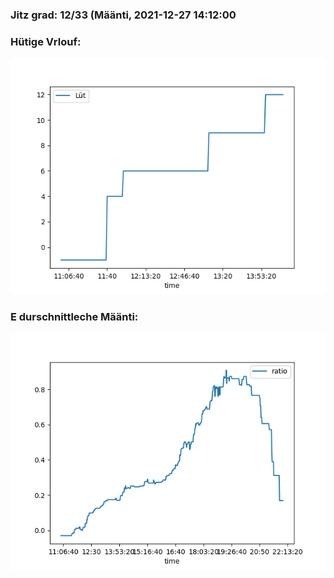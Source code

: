 ### Jitz grad: 12/33 (Määnti, 2021-12-27 14:12:00

### Hütige Vrlouf:
![Graph](Today.png)

### E durschnittleche Määnti:
![Graph](Määnti.png)
